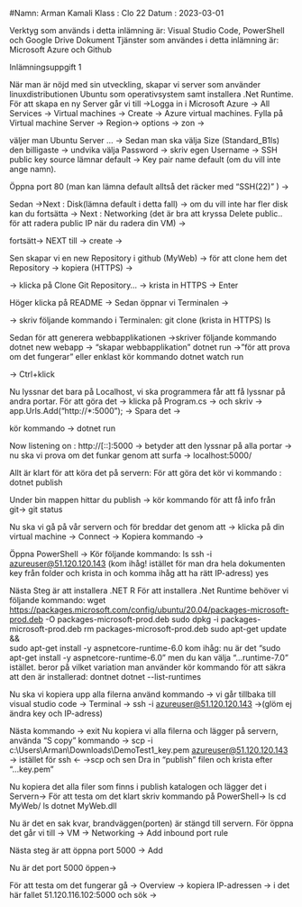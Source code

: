#Namn: Arman Kamali
Klass : Clo 22
Datum : 2023-03-01


Verktyg som används i detta inlämning är:
Visual Studio Code, PowerShell och Google Drive Dokument
Tjänster som användes i detta inlämning är:
Microsoft Azure och Github
 
Inlämningsuppgift 1

När man är nöjd med sin utveckling, skapar vi server som använder linuxdistributionen Ubuntu som operativsystem samt installera .Net Runtime.
För att skapa en ny Server går vi till →Logga in i  Microsoft Azure → All Services → Virtual machines → Create → Azure virtual machines.
Fylla på Virtual machine Server → Region→ options →  zon → 

väljer man Ubuntu Server … → Sedan man ska välja Size (Standard_B1ls) den billigaste → undvika välja Password → skriv egen Username → SSH public key source lämnar default → Key pair name default (om du vill inte ange namn). 

Öppna port 80 (man kan lämna default alltså det räcker med “SSH(22)” ) → 

Sedan →Next : Disk(lämna default i detta fall) → om du vill inte har fler disk kan du fortsätta → Next : Networking (det är bra att kryssa Delete public.. för att radera public IP när du radera din VM) →   

fortsätt→ NEXT till → create →

 


Sen skapar vi en new Repository i github (MyWeb) → för att clone hem det Repository → kopiera (HTTPS) → 

→ klicka på Clone Git Repository… → krista in HTTPS → Enter

Höger klicka på README → Sedan öppnar vi Terminalen → 

→ skriv följande kommando i Terminalen: 
git clone (krista in HTTPS) 
ls

Sedan för att generera webbapplikationen →skriver följande kommando 
dotnet new webapp  → “skapar webbapplikation”
dotnet run →”för att prova om det fungerar” eller enklast kör kommando 
dotnet watch run 

→ Ctrl+klick

Nu lyssnar det bara på Localhost, vi ska programmera får att få lyssnar på andra portar.
För att göra det → klicka på Program.cs → och skriv → app.Urls.Add(“http://*:5000”); → Spara det → 

kör kommando → dotnet run 

Now listening on : http://[::]:5000 → betyder att den lyssnar på alla portar  →
nu ska vi prova om det funkar genom att surfa → localhost:5000/


Allt är klart för att köra det på servern: 
För att göra det kör vi kommando :
dotnet publish  

Under bin mappen hittar du publish → 
kör kommando för att få info från git→ 
git status

Nu ska vi gå på vår servern och för breddar det  genom att → klicka på din virtual machine → Connect → Kopiera kommando →  

Öppna PowerShell → Kör följande kommando: 
ls
ssh -i <private key path> azureuser@51.120.120.143 (kom ihåg! istället för <private key path> man dra hela dokumenten key från folder och krista in och komma ihåg att ha rätt IP-adress) 
yes


Nästa Steg är att installera .NET R
För att installera .Net Runtime behöver vi följande kommando:
wget https://packages.microsoft.com/config/ubuntu/20.04/packages-microsoft-prod.deb -O packages-microsoft-prod.deb
sudo dpkg -i packages-microsoft-prod.deb
rm packages-microsoft-prod.deb
sudo apt-get update && \
  sudo apt-get install -y aspnetcore-runtime-6.0 
kom ihåg:  nu är det “sudo apt-get install -y aspnetcore-runtime-6.0” men du kan välja “…runtime-7.0” istället. beror på vilket variation man använder 
kör kommando för att säkra att den är installerad:
dontnet
dotnet --list-runtimes

Nu ska vi kopiera upp alla filerna använd kommando → vi går tillbaka till visual studio code → Terminal →
ssh -i <private key path> azureuser@51.120.120.143 →(glöm ej ändra key och IP-adress) 

Nästa kommando → 
exit 
Nu kopiera vi alla filerna och lägger på servern, använda “S copy” kommando  → 
scp -i c:\Users\Arman\Downloads\DemoTest1_key.pem azureuser@51.120.120.143 → istället för ssh ← →scp   och sen
Dra in “publish” filen och krista efter “...key.pem” 

Nu kopiera det alla filer som finns i publish katalogen och lägger det i Servern→
För att testa om det klart skriv kommando på PowerShell→ 
ls
cd MyWeb/
ls
dotnet MyWeb.dll

Nu är det en sak kvar, brandväggen(porten) är stängd till servern. För öppna det går vi till → VM → Networking → Add inbound port rule

Nästa steg är att öppna port 5000 → Add

Nu är det port 5000 öppen→

För att testa om det fungerar gå → Overview → kopiera IP-adressen → i det här fallet 51.120.116.102:5000 och sök → 


